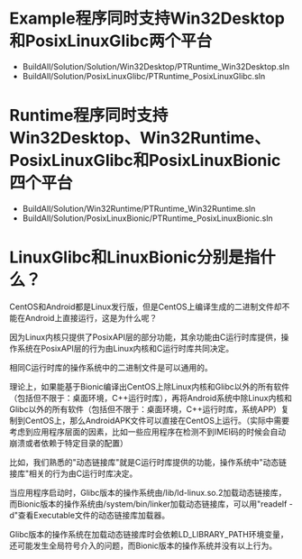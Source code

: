 ﻿# Example程序同时支持Win32Desktop和PosixLinuxGlibc两个平台

* BuildAll/Solution/Solution/Win32Desktop/PTRuntime_Win32Desktop.sln
* BuildAll/Solution/PosixLinuxGlibc/PTRuntime_PosixLinuxGlibc.sln

# Runtime程序同时支持Win32Desktop、Win32Runtime、PosixLinuxGlibc和PosixLinuxBionic四个平台

* BuildAll/Solution/Win32Runtime/PTRuntime_Win32Runtime.sln
* BuildAll/Solution/PosixLinuxBionic/PTRuntime_PosixLinuxBionic.sln

# LinuxGlibc和LinuxBionic分别是指什么？

CentOS和Android都是Linux发行版，但是CentOS上编译生成的二进制文件却不能在Android上直接运行，这是为什么呢？

因为Linux内核只提供了PosixAPI层的部分功能，其余功能由C运行时库提供，操作系统在PosixAPI层的行为由Linux内核和C运行时库共同决定。

相同C运行时库的操作系统中的二进制文件是可以通用的。

理论上，如果能基于Bionic编译出CentOS上除Linux内核和Glibc以外的所有软件（包括但不限于：桌面环境，C++运行时库），再将Android系统中除Linux内核和Glibc以外的所有软件（包括但不限于：桌面环境，C++运行时库，系统APP）复制到CentOS上，那么AndroidAPK文件可以直接在CentOS上运行。（实际中需要考虑到应用程序层面的因素，比如一些应用程序在检测不到IMEI码的时候会自动崩溃或者依赖于特定目录的配置）

比如，我们熟悉的"动态链接库"就是C运行时库提供的功能，操作系统中"动态链接库"相关的行为由C运行时库决定。

当应用程序启动时，Glibc版本的操作系统由/lib/ld-linux.so.2加载动态链接库，而Bionic版本的操作系统由/system/bin/linker加载动态链接库，可以用"readelf -d"查看Executable文件的动态链接库加载器。

Glibc版本的操作系统在加载动态链接库时会依赖LD_LIBRARY_PATH环境变量，还可能发生全局符号介入的问题，而Bionic版本的操作系统并没有以上行为。


